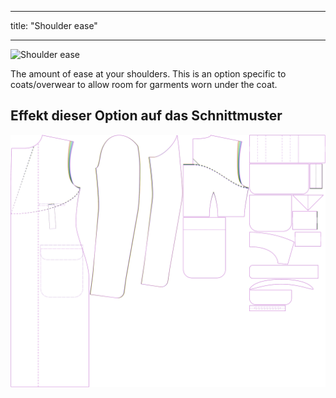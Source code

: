 - - -
title: "Shoulder ease"
- - -

![Shoulder ease](./shoulderease.svg)

The amount of ease at your shoulders. This is an option specific to coats/overwear to allow room for garments worn under the coat.

## Effekt dieser Option auf das Schnittmuster

![This image shows the effect of this option by superimposing several variants that have a different value for this option](carlton_shoulderease_sample.svg "Effect of this option on the pattern")
